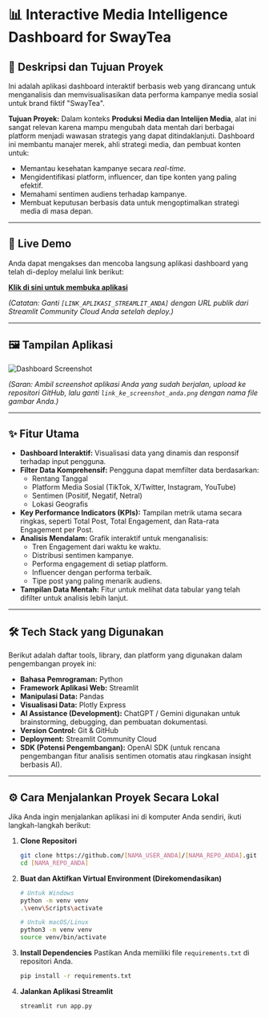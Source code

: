 # 📊 Interactive Media Intelligence Dashboard for SwayTea

## 📝 Deskripsi dan Tujuan Proyek

Ini adalah aplikasi dashboard interaktif berbasis web yang dirancang untuk menganalisis dan memvisualisasikan data performa kampanye media sosial untuk brand fiktif "SwayTea".

**Tujuan Proyek:** Dalam konteks **Produksi Media dan Intelijen Media**, alat ini sangat relevan karena mampu mengubah data mentah dari berbagai platform menjadi wawasan strategis yang dapat ditindaklanjuti. Dashboard ini membantu manajer merek, ahli strategi media, dan pembuat konten untuk:
*   Memantau kesehatan kampanye secara *real-time*.
*   Mengidentifikasi platform, influencer, dan tipe konten yang paling efektif.
*   Memahami sentimen audiens terhadap kampanye.
*   Membuat keputusan berbasis data untuk mengoptimalkan strategi media di masa depan.

---

## 🚀 Live Demo

Anda dapat mengakses dan mencoba langsung aplikasi dashboard yang telah di-deploy melalui link berikut:

**[Klik di sini untuk membuka aplikasi]([LINK_APLIKASI_STREAMLIT_ANDA])**

*(Catatan: Ganti `[LINK_APLIKASI_STREAMLIT_ANDA]` dengan URL publik dari Streamlit Community Cloud Anda setelah deploy.)*

---

## 🖼️ Tampilan Aplikasi

![Dashboard Screenshot](link_ke_screenshot_anda.png)

*(Saran: Ambil screenshot aplikasi Anda yang sudah berjalan, upload ke repositori GitHub, lalu ganti `link_ke_screenshot_anda.png` dengan nama file gambar Anda.)*

---

## ✨ Fitur Utama

*   **Dashboard Interaktif:** Visualisasi data yang dinamis dan responsif terhadap input pengguna.
*   **Filter Data Komprehensif:** Pengguna dapat memfilter data berdasarkan:
    *   Rentang Tanggal
    *   Platform Media Sosial (TikTok, X/Twitter, Instagram, YouTube)
    *   Sentimen (Positif, Negatif, Netral)
    *   Lokasi Geografis
*   **Key Performance Indicators (KPIs):** Tampilan metrik utama secara ringkas, seperti Total Post, Total Engagement, dan Rata-rata Engagement per Post.
*   **Analisis Mendalam:** Grafik interaktif untuk menganalisis:
    *   Tren Engagement dari waktu ke waktu.
    *   Distribusi sentimen kampanye.
    *   Performa engagement di setiap platform.
    *   Influencer dengan performa terbaik.
    *   Tipe post yang paling menarik audiens.
*   **Tampilan Data Mentah:** Fitur untuk melihat data tabular yang telah difilter untuk analisis lebih lanjut.

---

## 🛠️ Tech Stack yang Digunakan

Berikut adalah daftar tools, library, dan platform yang digunakan dalam pengembangan proyek ini:

*   **Bahasa Pemrograman:** Python
*   **Framework Aplikasi Web:** Streamlit
*   **Manipulasi Data:** Pandas
*   **Visualisasi Data:** Plotly Express
*   **AI Assistance (Development):** ChatGPT / Gemini digunakan untuk brainstorming, debugging, dan pembuatan dokumentasi.
*   **Version Control:** Git & GitHub
*   **Deployment:** Streamlit Community Cloud
*   **SDK (Potensi Pengembangan):** OpenAI SDK (untuk rencana pengembangan fitur analisis sentimen otomatis atau ringkasan insight berbasis AI).

---

## ⚙️ Cara Menjalankan Proyek Secara Lokal

Jika Anda ingin menjalankan aplikasi ini di komputer Anda sendiri, ikuti langkah-langkah berikut:

1.  **Clone Repositori**
    ```bash
    git clone https://github.com/[NAMA_USER_ANDA]/[NAMA_REPO_ANDA].git
    cd [NAMA_REPO_ANDA]
    ```

2.  **Buat dan Aktifkan Virtual Environment (Direkomendasikan)**
    ```bash
    # Untuk Windows
    python -m venv venv
    .\venv\Scripts\activate

    # Untuk macOS/Linux
    python3 -m venv venv
    source venv/bin/activate
    ```

3.  **Install Dependencies**
    Pastikan Anda memiliki file `requirements.txt` di repositori Anda.
    ```bash
    pip install -r requirements.txt
    ```

4.  **Jalankan Aplikasi Streamlit**
    ```bash
    streamlit run app.py
    ```
